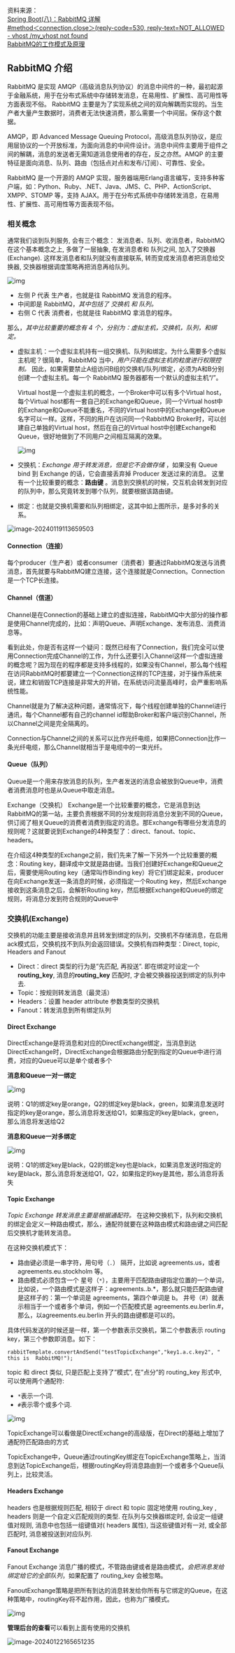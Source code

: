 资料来源：<br/>
[Spring Boot(八)：RabbitMQ 详解](http://www.ityouknow.com/springboot/2016/11/30/spring-boot-rabbitMQ.html)<br/>
[#method＜connection.close＞(reply-code=530, reply-text=NOT_ALLOWED - vhost /my_vhost not found](https://blog.csdn.net/Myselfh/article/details/111288235)<br/>
[RabbitMQ的工作模式及原理](https://blog.csdn.net/weixin_68829137/article/details/127070686)



## RabbitMQ 介绍

RabbitMQ 是实现 AMQP（高级消息队列协议）的消息中间件的一种，最初起源于金融系统，用于在分布式系统中存储转发消息，在易用性、扩展性、高可用性等方面表现不俗。 RabbitMQ 主要是为了实现系统之间的双向解耦而实现的。当生产者大量产生数据时，消费者无法快速消费，那么需要一个中间层。保存这个数据。

AMQP，即 Advanced Message Queuing Protocol，高级消息队列协议，是应用层协议的一个开放标准，为面向消息的中间件设计。消息中间件主要用于组件之间的解耦，消息的发送者无需知道消息使用者的存在，反之亦然。AMQP 的主要特征是面向消息、队列、路由（包括点对点和发布/订阅）、可靠性、安全。

RabbitMQ 是一个开源的 AMQP 实现，服务器端用Erlang语言编写，支持多种客户端，如：Python、Ruby、.NET、Java、JMS、C、PHP、ActionScript、XMPP、STOMP 等，支持 AJAX。用于在分布式系统中存储转发消息，在易用性、扩展性、高可用性等方面表现不俗。

### 相关概念

通常我们谈到队列服务, 会有三个概念： 发消息者、队列、收消息者，RabbitMQ 在这个基本概念之上, 多做了一层抽象, 在发消息者和 队列之间, 加入了交换器 (Exchange). 这样发消息者和队列就没有直接联系, 转而变成发消息者把消息给交换器, 交换器根据调度策略再把消息再给队列。

![img](img/RabbitMQ01.png)

- 左侧 P 代表 生产者，也就是往 RabbitMQ 发消息的程序。
- 中间即是 RabbitMQ，*其中包括了 交换机 和 队列。*
- 右侧 C 代表 消费者，也就是往 RabbitMQ 拿消息的程序。

那么，*其中比较重要的概念有 4 个，分别为：虚拟主机，交换机，队列，和绑定。*

- 虚拟主机：一个虚拟主机持有一组交换机、队列和绑定。为什么需要多个虚拟主机呢？很简单， RabbitMQ 当中，*用户只能在虚拟主机的粒度进行权限控制。* 因此，如果需要禁止A组访问B组的交换机/队列/绑定，必须为A和B分别创建一个虚拟主机。每一个 RabbitMQ 服务器都有一个默认的虚拟主机“/”。

  Virtual host是一个虚拟主机的概念，一个Broker中可以有多个Virtual host，每个Virtual host都有一套自己的Exchange和Queue，同一个Virtual host中的Exchange和Queue不能重名，不同的Virtual host中的Exchange和Queue名字可以一样。这样，不同的用户在访问同一个RabbitMQ Broker时，可以创建自己单独的Virtual host，然后在自己的Virtual host中创建Exchange和Queue，很好地做到了不同用户之间相互隔离的效果。

  ![img](img/a48b64c49252481e8549c50b4a61b8ea.png)

- 交换机：*Exchange 用于转发消息，但是它不会做存储* ，如果没有 Queue bind 到 Exchange 的话，它会直接丢弃掉 Producer 发送过来的消息。 这里有一个比较重要的概念：**路由键** 。消息到交换机的时候，交互机会转发到对应的队列中，那么究竟转发到哪个队列，就要根据该路由键。

- 绑定：也就是交换机需要和队列相绑定，这其中如上图所示，是多对多的关系。

![image-20240119113659503](img/image-20240119113659503.png)

#### Connection（连接）

每个producer（生产者）或者consumer（消费者）要通过RabbitMQ发送与消费消息，首先就要与RabbitMQ建立连接，这个连接就是Connection。Connection是一个TCP长连接。

#### Channel（信道）

Channel是在Connection的基础上建立的虚拟连接，RabbitMQ中大部分的操作都是使用Channel完成的，比如：声明Queue、声明Exchange、发布消息、消费消息等。

看到此处，你是否有这样一个疑问：既然已经有了Connection，我们完全可以使用Connection完成Channel的工作，为什么还要引入Channel这样一个虚拟连接的概念呢？因为现在的程序都是支持多线程的，如果没有Channel，那么每个线程在访问RabbitMQ时都要建立一个Connection这样的TCP连接，对于操作系统来说，建立和销毁TCP连接是非常大的开销，在系统访问流量高峰时，会严重影响系统性能。

Channel就是为了解决这种问题，通常情况下，每个线程创建单独的Channel进行通讯，每个Channel都有自己的channel id帮助Broker和客户端识别Channel，所以Channel之间是完全隔离的。

Connection与Channel之间的关系可以比作光纤电缆，如果把Connection比作一条光纤电缆，那么Channel就相当于是电缆中的一束光纤。


#### Queue（队列）

Queue是一个用来存放消息的队列，生产者发送的消息会被放到Queue中，消费者消费消息时也是从Queue中取走消息。

Exchange（交换机）
Exchange是一个比较重要的概念，它是消息到达RabbitMQ的第一站，主要负责根据不同的分发规则将消息分发到不同的Queue，供订阅了相关Queue的消费者消费到指定的消息。那Exchange有哪些分发消息的规则呢？这就要说到Exchange的4种类型了：direct、fanout、topic、headers。

在介绍这4种类型的Exchange之前，我们先来了解一下另外一个比较重要的概念：Routing key，翻译成中文就是路由键。当我们创建好Exchange和Queue之后，需要使用Routing key（通常叫作Binding key）将它们绑定起来，producer在向Exchange发送一条消息的时候，必须指定一个Routing key，然后Exchange接收到这条消息之后，会解析Routing key，然后根据Exchange和Queue的绑定规则，将消息分发到符合规则的Queue中


### 交换机(Exchange)

交换机的功能主要是接收消息并且转发到绑定的队列，交换机不存储消息，在启用ack模式后，交换机找不到队列会返回错误。交换机有四种类型：Direct, topic, Headers and Fanout

- Direct：direct 类型的行为是”先匹配, 再投送”. 即在绑定时设定一个 **routing_key**, 消息的**routing_key** 匹配时, 才会被交换器投送到绑定的队列中去.
- Topic：按规则转发消息（最灵活）
- Headers：设置 header attribute 参数类型的交换机
- Fanout：转发消息到所有绑定队列

#### **Direct Exchange**

DirectExchange是将消息和对应的DirectExchange绑定，当消息到达DirectExchange时，DirectExchange会根据路由分配到指定的Queue中进行消费，对应的Queue可以是单个或者多个

**消息和Queue一对一绑定**

![img](img/v2-6448b0196934f63c01f941178ca1aa69_720w.webp)



说明：Q1的绑定key是orange，Q2的绑定key是black，green，如果消息发送时指定的key是orange，那么消息将发送给Q1，如果指定的key是black，green，那么消息将发送给Q2

**消息和Queue一对多绑定**

![img](img/v2-49110c4a95ad99ab1f21e04202700c69_720w.webp)

说明：Q1的绑定key是black，Q2的绑定key也是black，如果消息发送时指定的key是black，那么消息将发送给Q1，Q2，如果指定的key是其他，那么消息将丢失

#### Topic Exchange

*Topic Exchange 转发消息主要是根据通配符。* 在这种交换机下，队列和交换机的绑定会定义一种路由模式，那么，通配符就要在这种路由模式和路由键之间匹配后交换机才能转发消息。

在这种交换机模式下：

- 路由键必须是一串字符，用句号（`.`） 隔开，比如说 agreements.us，或者 agreements.eu.stockholm 等。
- 路由模式必须包含一个 星号（`*`），主要用于匹配路由键指定位置的一个单词，比如说，一个路由模式是这样子：agreements..b.*，那么就只能匹配路由键是这样子的：第一个单词是 agreements，第四个单词是 b。 井号（#）就表示相当于一个或者多个单词，例如一个匹配模式是 agreements.eu.berlin.#，那么，以agreements.eu.berlin 开头的路由键都是可以的。

具体代码发送的时候还是一样，第一个参数表示交换机，第二个参数表示 routing key，第三个参数即消息。如下：

```
rabbitTemplate.convertAndSend("testTopicExchange","key1.a.c.key2", " this is  RabbitMQ!");
```

topic 和 direct 类似, 只是匹配上支持了”模式”, 在”点分”的 routing_key 形式中, 可以使用两个通配符:

- `*`表示一个词.
- `#`表示零个或多个词.

![img](img/v2-981cdf4ebc3d79b424ba2d15b1fd95f2_r.jpg)



TopicExchange可以看做是DirectExchange的高级版，在Direct的基础上增加了通配符匹配路由的方式

TopicExchange中，Queue通过routingKey绑定在TopicExchange策略上，当消息到达TopicExchange后，根据routingKey将消息路由到一个或者多个Queue队列上，比较灵活。

#### **Headers Exchange**

headers 也是根据规则匹配, 相较于 direct 和 topic 固定地使用 routing_key , headers 则是一个自定义匹配规则的类型. 在队列与交换器绑定时, 会设定一组键值对规则, 消息中也包括一组键值对( headers 属性), 当这些键值对有一对, 或全部匹配时, 消息被投送到对应队列.

#### **Fanout Exchange**

Fanout Exchange 消息广播的模式，不管路由键或者是路由模式，*会把消息发给绑定给它的全部队列*，如果配置了 routing_key 会被忽略。

FanoutExchange策略是把所有到达的消息转发给你所有与它绑定的Queue，在这种策略中，routingKey将不起作用，因此，也称为广播模式。

![img](img/v2-92fe44ae681dde258e902e104246f5e4_720w.webp)

**管理后台的查看**可以看到上面有使用的交换机

![image-20240122165651235](img/image-20240122165651235.png)